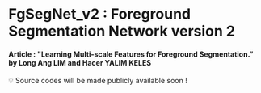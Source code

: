 # FgSegNet_v2 : Foreground Segmentation Network version 2
#### Article : "Learning Multi-scale Features for Foreground Segmentation.” by Long Ang LIM and Hacer YALIM KELES
:bulb: Source codes will be made publicly available soon !
